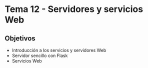 # Tema 12 - Servidores y servicios Web

## Objetivos

* Introducción a los servicios y servidores Web
* Servidor sencillo con Flask
* Servicios Web
